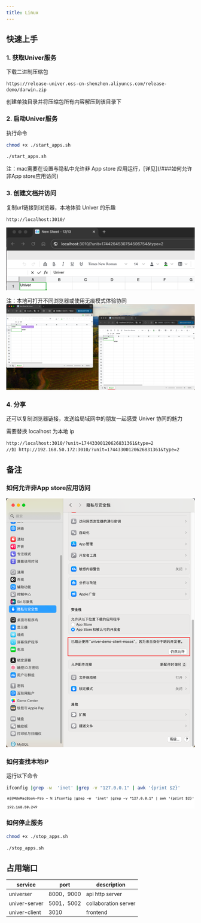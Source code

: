 ```yaml
---
title: Linux
---
```


## 快速上手

### 1. 获取Univer服务

下载二进制压缩包

``` url
https://release-univer.oss-cn-shenzhen.aliyuncs.com/release-demo/darwin.zip
```

创建单独目录并将压缩包所有内容解压到该目录下

### 2. 启动Univer服务

执行命令

```bash
chmod +x ./start_apps.sh
```

```bash
./start_apps.sh
```

注：mac需要在设置与隐私中允许非 App store 应用运行，[详见](/###如何允许非App store应用访问)

### 3. 创建文档并访问

复制url链接到浏览器，本地体验 Univer 的乐趣

```url
http://localhost:3010/
```

![例子](./imgs/img1.png)

注：本地可打开不同浏览器或使用无痕模式体验协同
![例子](./imgs/img2.png)

### 4. 分享

还可以复制浏览器链接，发送给局域网中的朋友一起感受 Univer 协同的魅力

需要替换 localhost 为本地 ip

```url
http://localhost:3010/?unit=17443300120626831361&type=2
//如 http://192.168.50.172:3010/?unit=17443300120626831361&type=2
```

## 备注

### 如何允许非App store应用访问

![允许访问](./imgs/mac1.png)

### 如何查找本地IP

运行以下命令

``` bash
ifconfig |grep -w  'inet' |grep -v "127.0.0.1" | awk '{print $2}'
```

![mac_ip](./imgs/mac_ip.png)

### 如何停止服务

```bash
chmod +x ./stop_apps.sh
```

```bash
./stop_apps.sh
```

## 占用端口

| service       | port      | description          |
|---------------|-----------|----------------------|
| universer     | 8000，9000 | api http server      |
| univer-server | 5001，5002 | collaboration server |
| univer-client | 3010      | frontend             |
